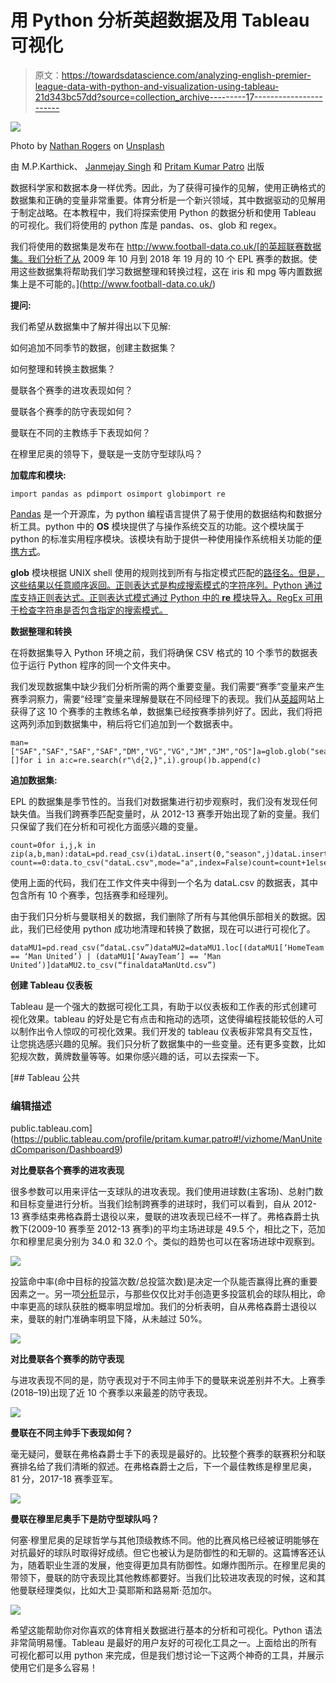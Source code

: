 # 用 Python 分析英超数据及用 Tableau 可视化

> 原文：<https://towardsdatascience.com/analyzing-english-premier-league-data-with-python-and-visualization-using-tableau-21d343bc57dd?source=collection_archive---------17----------------------->

![](img/17cddeace59fe4a00c6ca84f5d82c142.png)

Photo by [Nathan Rogers](https://unsplash.com/es/@nathanjayrog?utm_source=medium&utm_medium=referral) on [Unsplash](https://unsplash.com?utm_source=medium&utm_medium=referral)

由 M.P.Karthick、 [Janmejay Singh](https://medium.com/@janmejay23) 和 [Pritam Kumar Patro](https://medium.com/@pritam.iifm) 出版

数据科学家和数据本身一样优秀。因此，为了获得可操作的见解，使用正确格式的数据集和正确的变量非常重要。体育分析是一个新兴领域，其中数据驱动的见解用于制定战略。在本教程中，我们将探索使用 Python 的数据分析和使用 Tableau 的可视化。我们将使用的 python 库是 pandas、os、glob 和 regex。

我们将使用的数据集是发布在 http://www.football-data.co.uk/[的英超联赛数据集。我们分析了从 2009 年 10 月到 2018 年 19 月的 10 个 EPL 赛季的数据。使用这些数据集将帮助我们学习数据整理和转换过程，这在 iris 和 mpg 等内置数据集上是不可能的。](http://www.football-data.co.uk/)

**提问:**

我们希望从数据集中了解并得出以下见解:

如何追加不同季节的数据，创建主数据集？

如何整理和转换主数据集？

曼联各个赛季的进攻表现如何？

曼联各个赛季的防守表现如何？

曼联在不同的主教练手下表现如何？

在穆里尼奥的领导下，曼联是一支防守型球队吗？

**加载库和模块:**

```
import pandas as pdimport osimport globimport re
```

[Pandas](https://pandas.pydata.org/) 是一个开源库，为 python 编程语言提供了易于使用的数据结构和数据分析工具。python 中的 **OS** 模块提供了与操作系统交互的功能。这个模块属于 python 的标准实用程序模块。该模块有助于提供一种使用操作系统相关功能的[便携方式](https://docs.python.org/2/library/os.html)。

**glob** 模块根据 UNIX shell 使用的规则找到所有与指定模式匹配的[路径名。但是，这些结果以任意顺序返回。正则表达式是构成搜索模式](https://docs.python.org/2/library/glob.html)的[字符序列。Python 通过库支持正则表达式。正则表达式模式通过 Python 中的 **re** 模块导入。RegEx 可用于检查字符串是否包含指定的搜索模式。](https://www.w3schools.com/python/python_regex.asp)

**数据整理和转换**

在将数据集导入 Python 环境之前，我们将确保 CSV 格式的 10 个季节的数据表位于运行 Python 程序的同一个文件夹中。

我们发现数据集中缺少我们分析所需的两个重要变量。我们需要“赛季”变量来产生赛季洞察力，需要“经理”变量来理解曼联在不同经理下的表现。我们从[英超](https://www.premierleague.com/)网站上获得了这 10 个赛季的主教练名单，数据集已经按赛季排列好了。因此，我们将把这两列添加到数据集中，稍后将它们追加到一个数据表中。

```
man=["SAF","SAF","SAF","SAF","DM","VG","VG","JM","JM","OS"]a=glob.glob("season*.csv")b=[]for i in a:c=re.search(r"\d{2,}",i).group()b.append(c)
```

**追加数据集:**

EPL 的数据集是季节性的。当我们对数据集进行初步观察时，我们没有发现任何缺失值。当我们跨赛季匹配变量时，从 2012-13 赛季开始出现了新的变量。我们只保留了我们在分析和可视化方面感兴趣的变量。

```
count=0for i,j,k in zip(a,b,man):dataL=pd.read_csv(i)dataL.insert(0,"season",j)dataL.insert(0,"manager",k)if count==0:data.to_csv("dataL.csv",mode="a",index=False)count=count+1else:dataL.to_csv("dataL.csv",mode="a",index=False,header=False)
```

使用上面的代码，我们在工作文件夹中得到一个名为 dataL.csv 的数据表，其中包含所有 10 个赛季，包括赛季和经理列。

由于我们只分析与曼联相关的数据，我们删除了所有与其他俱乐部相关的数据。因此，我们已经使用 python 成功地清理和转换了数据，现在可以进行可视化了。

```
dataMU1=pd.read_csv(“dataL.csv”)dataMU2=dataMU1.loc[(dataMU1[‘HomeTeam’] == ‘Man United’) | (dataMU1[‘AwayTeam’] == ‘Man United’)]dataMU2.to_csv(“finaldataManUtd.csv”)
```

**创建 Tableau 仪表板**

Tableau 是一个强大的数据可视化工具，有助于以仪表板和工作表的形式创建可视化效果。tableau 的好处是它有点击和拖动的选项，这使得编程技能较低的人可以制作出令人惊叹的可视化效果。我们开发的 tableau 仪表板非常具有交互性，让您挑选感兴趣的见解。我们只分析了数据集中的一些变量。还有更多变数，比如犯规次数，黄牌数量等等。如果你感兴趣的话，可以去探索一下。

 [## Tableau 公共

### 编辑描述

public.tableau.com](https://public.tableau.com/profile/pritam.kumar.patro#!/vizhome/ManUnitedComparison/Dashboard9) 

**对比曼联各个赛季的进攻表现**

很多参数可以用来评估一支球队的进攻表现。我们使用进球数(主客场)、总射门数和目标变量进行分析。当我们绘制跨赛季的进球时，我们可以看到，自从 2012-13 赛季结束弗格森爵士退役以来，曼联的进攻表现已经不一样了。弗格森爵士执教下(2009-10 赛季至 2012-13 赛季)的平均主场进球是 49.5 个，相比之下，范加尔和穆里尼奥分别为 34.0 和 32.0 个。类似的趋势也可以在客场进球中观察到。

![](img/9a71d0fdbcf30e4a5071234a7ad48f3b.png)

投篮命中率(命中目标的投篮次数/总投篮次数)是决定一个队能否赢得比赛的重要因素之一。另一项[分析](https://bitterandblue.sbnation.com/2013/1/17/3880454/a-look-at-shots-on-target-epl)显示，与那些仅仅比对手创造更多投篮机会的球队相比，命中率更高的球队获胜的概率明显增加。我们的分析表明，自从弗格森爵士退役以来，曼联的射门准确率明显下降，从未越过 50%。

![](img/7a5930636ed1ec69ea60a580829917a1.png)

**对比曼联各个赛季的防守表现**

与进攻表现不同的是，防守表现对于不同主帅手下的曼联来说差别并不大。上赛季(2018–19)出现了近 10 个赛季以来最差的防守表现。

![](img/dcbc9e9d3d76c881960c9f29e5e8eca2.png)

**曼联在不同主帅手下表现如何？**

毫无疑问，曼联在弗格森爵士手下的表现是最好的。比较整个赛季的联赛积分和联赛排名给了我们清晰的叙述。在弗格森爵士之后，下一个最佳教练是穆里尼奥，81 分，2017-18 赛季亚军。

![](img/26052ae16ec2cec2a6ca7abe2b789580.png)

**曼联在穆里尼奥手下是防守型球队吗？**

何塞·穆里尼奥的足球哲学与其他顶级教练不同。他的比赛风格已经被证明能够在对抗最好的球队时取得好成绩。但它也被认为是防御性的和无聊的。这篇博客还认为，随着职业生涯的发展，他变得更加具有防御性。如爆炸图所示。在穆里尼奥的带领下，曼联的防守表现比其他教练都要好。当我们比较进攻表现的时候，这和其他曼联经理类似，比如大卫·莫耶斯和路易斯·范加尔。

![](img/a8854e9e352cec8da5584765695b6464.png)

希望这能帮助你对你喜欢的体育相关数据进行基本的分析和可视化。Python 语法非常简明易懂。Tableau 是最好的用户友好的可视化工具之一。上面给出的所有可视化都可以用 python 来完成，但是我们想讨论一下这两个神奇的工具，并展示使用它们是多么容易！